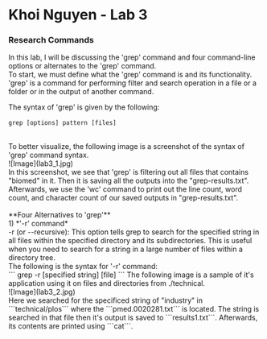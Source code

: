 # Khoi Nguyen - Lab 3
### Research Commands
In this lab, I will be discussing the 'grep' command and four command-line options or alternates to the 'grep' command. <br>
To start, we must define what the 'grep' command is and its functionality. 'grep' is a command for performing filter and search operation in a file or a folder or in the output of another command. <br>

The syntax of 'grep' is given by the following: <br>
```
grep [options] pattern [files]
```
<br>
To better visualize, the following image is a screenshot of the syntax of 'grep' command syntax. <br>
![Image](lab3_1.jpg) <br>
In this screenshot, we see that 'grep' is filtering out all files that contains "biomed" in it. Then it is saving all the outputs into the "grep-results.txt". Afterwards, we use the 'wc' command to print out the line count, word count, and character count of our saved outputs in "grep-results.txt". <br>
<br>
**Four Alternatives to 'grep'** <br>
1) *'-r' command* <br>
-r (or --recursive): This option tells grep to search for the specified string in all files within the specified directory and its subdirectories. This is useful when you need to search for a string in a large number of files within a directory tree. <br>
The following is the syntax for '-r' command: <br>
```
grep -r [specified string] [file]
```
The following image is a sample of it's application using it on files and directories from ./technical. <br>
![Image](lab3_2.jpg) <br>
Here we searched for the specificed string of "industry" in ```technical/plos``` where the ```pmed.0020281.txt``` is located. The string is searched in that file then it's output is saved to ```results1.txt```. Afterwards, its contents are printed using ```cat```.


